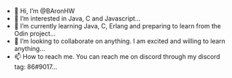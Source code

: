 - 👋 Hi, I’m @BAronHW
- 👀 I’m interested in Java, C and Javascript...
- 🌱 I’m currently learning Java, C, Erlang and preparing to learn from the Odin project...
- 💞️ I’m looking to collaborate on anything. I am excited and willing to learn anything...
- 📫 How to reach me. You can reach me on discord through my discord tag: 86#9017...

<!---
BAronHW/BAronHW is a ✨ special ✨ repository because its `README.md` (this file) appears on your GitHub profile.
You can click the Preview link to take a look at your changes.
--->
